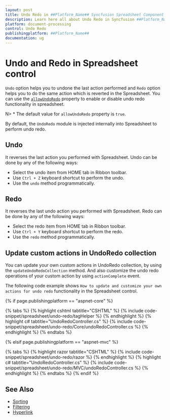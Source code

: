 ```yaml
---
layout: post
title: Undo Redo in ##Platform_Name## Syncfusion Spreadsheet Component
description: Learn here all about Undo Redo in Syncfusion ##Platform_Name## Spreadsheet component of Syncfusion Essential JS 2 and more.
platform: document-processing
control: Undo Redo
publishingplatform: ##Platform_Name##
documentation: ug
---
```



# Undo and Redo in Spreadsheet control

`Undo` option helps you to undone the last action performed and `Redo` option helps you to do the same action which is reverted in the Spreadsheet. You can use the [`allowUndoRedo`](https://help.syncfusion.com/cr/aspnetcore-js2/Syncfusion.EJ2.Spreadsheet.Spreadsheet.html#Syncfusion_EJ2_Spreadsheet_Spreadsheet_AllowUndoRedo) property to enable or disable undo redo functionality in spreadsheet.

N> * The default value for `allowUndoRedo` property is `true`.

By default, the `UndoRedo` module is injected internally into Spreadsheet to perform undo redo.

## Undo

It reverses the last action you performed with Spreadsheet. Undo can be done by any of the following ways:

* Select the undo item from HOME tab in Ribbon toolbar.
* Use `Ctrl + Z` keyboard shortcut to perform the undo.
* Use the `undo` method programmatically.

## Redo

It reverses the last undo action you performed with Spreadsheet. Redo can be done by any of the following ways:

* Select the redo item from HOME tab in Ribbon toolbar.
* Use `Ctrl + Y` keyboard shortcut to perform the redo.
* Use the `redo` method programmatically.

## Update custom actions in UndoRedo collection

You can update your own custom actions in UndoRedo collection, by using the `updateUndoRedoCollection` method. And also customize the undo redo operations of your custom action by using `actionComplete` event.

The following code example shows `How to update and customize your own actions for undo redo` functionality in the Spreadsheet control.

{% if page.publishingplatform == "aspnet-core" %}

{% tabs %}
{% highlight cshtml tabtitle="CSHTML" %}
{% include code-snippet/spreadsheet/undo-redo/tagHelper %}
{% endhighlight %}
{% highlight c# tabtitle="UndoRedoController.cs" %}
{% include code-snippet/spreadsheet/undo-redo/Core/undoRedoController.cs %}
{% endhighlight %}
{% endtabs %}

{% elsif page.publishingplatform == "aspnet-mvc" %}

{% tabs %}
{% highlight razor tabtitle="CSHTML" %}
{% include code-snippet/spreadsheet/undo-redo/razor %}
{% endhighlight %}
{% highlight c# tabtitle="UndoRedoController.cs" %}
{% include code-snippet/spreadsheet/undo-redo/MVC/undoRedoController.cs %}
{% endhighlight %}
{% endtabs %}
{% endif %}



## See Also

* [Sorting](./sort)
* [Filtering](./filter)
* [Hyperlink](./link)